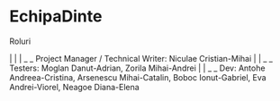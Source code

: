 # EchipaDinte

Roluri

  |
  |
  | _ _ Project Manager / Technical Writer: Niculae Cristian-Mihai
  |
  | _ _ Testers: Moglan Danut-Adrian, Zorila Mihai-Andrei
  |
  | _ _ Dev: Antohe Andreea-Cristina, Arsenescu Mihai-Catalin, Boboc Ionut-Gabriel, Eva Andrei-Viorel, Neagoe Diana-Elena
